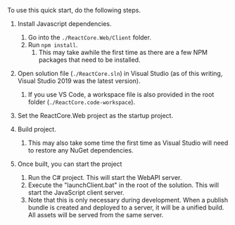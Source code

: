 To use this quick start, do the following steps.

1. Install Javascript dependencies.
   1. Go into the `./ReactCore.Web/Client` folder.
   1. Run `npm install`.
      1. This may take awhile the first time as there are a few NPM packages that need to be installed.

1. Open solution file (`./ReactCore.sln`) in Visual Studio (as of this writing, Visual Studio 2019 was the latest version).
   1. If you use VS Code, a workspace file is also provided in the root folder (`./ReactCore.code-workspace`). 

1. Set the ReactCore.Web project as the startup project.

1. Build project.
   1. This may also take some time the first time as Visual Studio will need to restore any NuGet dependencies.

1. Once built, you can start the project
   1. Run the C# project.  This will start the WebAPI server.
   1. Execute the "launchClient.bat" in the root of the solution.  This will start the JavaScript client server.
   1. Note that this is only necessary during development.  When a publish bundle is created and deployed to a server, 
      it will be a unified build.  All assets will be served from the same server.
